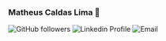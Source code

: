 ### Matheus Caldas Lima 👋

![GitHub followers](https://img.shields.io/github/followers/Verossim?style=social) ![Linkedin Profile](https://img.shields.io/twitter/url?label=LinkedIn&logo=linkedin&style=social&url=https%3A%2F%2Fwww.linkedin.com%2Fin%2Fmatheus-c-lima%2F) ![Email](https://img.shields.io/twitter/url?label=matheuscaldas95%40gmail.com&logo=gmail&style=social&url=https%3A%2F%2Fgmail.com)

<!--
**Verossim/Verossim** is a ✨ _special_ ✨ repository because its `README.md` (this file) appears on your GitHub profile.

Here are some ideas to get you started:

- 🔭 I’m currently working on ...
- 🌱 I’m currently learning ...
- 👯 I’m looking to collaborate on ...
- 🤔 I’m looking for help with ...
- 💬 Ask me about ...
- 📫 How to reach me: ...
- 😄 Pronouns: ...
- ⚡ Fun fact: ...
-->
